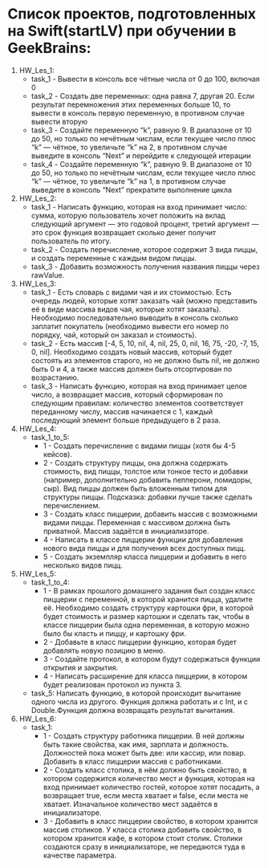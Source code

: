 # Список проектов, подготовленных на Swift(startLV) при обучении в GeekBrains:
1. HW_Les_1:
   - task_1 - Вывести в консоль все чётные числа от 0 до 100, включая 0
   - task_2 - Создать две переменных: одна равна 7, другая 20. Если результат перемножения этих переменных больше 10, то вывести в консоль первую переменную, в противном случае вывести вторую
   - task_3 - Создайте переменную “k”, равную 9. В диапазоне от 10 до 50, но только по нечётным числам, если текущее число плюс “k” — чётное, то увеличьте “k” на 2, в противном случае выведите в консоль “Next” и перейдите к следующей итерации
   - task_4 - Создайте переменную “k”, равную 9. В диапазоне от 10 до 50, но только по нечётным числам, если текущее число плюс “k” — чётное, то увеличьте “k” на 1, в противном случае выведите в консоль “Next” прекратите выполнение цикла
2. HW_Les_2:
   - task_1 - Написать функцию, которая на вход принимает число: сумма, которую пользователь хочет положить на вклад следующий аргумент — это годовой процент, третий аргумент — это срок функция возвращает сколько денег получит пользователь по итогу.
   - task_2 - Создать перечисление, которое содержит 3 вида пиццы, и создать переменные с каждым видом пиццы.
   - task_3 - Добавить возможность получения названия пиццы через rawValue.
3. HW_Les_3:
   - task_1 - Есть словарь с видами чая и их стоимостью. Есть очередь людей, которые хотят заказать чай (можно представить её в виде массива видов чая, которые хотят заказать). Необходимо последовательно выводить в консоль сколько заплатит покупатель (необходимо вывести его номер по порядку, чай, который он заказал и стоимость).
   - task_2 - Есть массив [-4, 5, 10, nil, 4, nil, 25, 0, nil, 16, 75, -20, -7, 15, 0, nil]. Необходимо создать новый массив, который будет состоять из элементов старого, но не должно быть nil, не должно быть 0 и 4, а также массив должен быть отсортирован по возрастанию.
   - task_3 - Написать функцию, которая на вход принимает целое число, а возвращает массив, который сформирован по следующим правилам: количество элементов соответствует переданному числу, массив начинается с 1, каждый последующий элемент больше предыдущего в 2 раза.
4. HW_Les_4:
   - task_1_to_5: 
     - 1 - Создать перечисление с видами пиццы (хотя бы 4-5 кейсов).
     - 2 - Создать структуру пиццы, она должна содержать стоимость, вид пиццы, толстое или тонкое тесто и добавки (например, дополнительно добавить пепперони, помидоры, сыр). Вид пиццы должен быть вложенным типом для структуры пиццы. Подсказка: добавки лучше также сделать перечислением.
     - 3 - Создать класс пиццерии, добавить массив с возможными видами пиццы. Переменная с массивом должна быть приватной. Массив задаётся в инициализаторе.
     - 4 - Написать в классе пиццерии функции для добавления нового вида пиццы и для получения всех доступных пицц.
     - 5 - Создать экземпляр класса пиццерии и добавить в него несколько видов пицц.
5. HW_Les_5:
   - task_1_to_4: 
     - 1 - В рамках прошлого домашнего задания был создан класс пиццерии с переменной, в которой хранится пицца, удалите её. Необходимо создать структуру картошки фри, в которой будет стоимость и размер картошки и сделать так, чтобы в классе пиццерии была одна переменная, в которую можно было бы класть и пиццу, и картошку фри.
     - 2 - Добавьте в класс пиццерии функцию, которая будет добавлять новую позицию в меню.
     - 3 - Создайте протокол, в котором будут содержаться функции открытия и закрытия.
     - 4 - Написать расширение для класса пиццерии, в котором будет реализован протокол из пункта 3.
   - task_5: Написать функцию, в которой происходит вычитание одного числа из другого. Функция должна работать и с Int, и с Double.Функция должна возвращать результат вычитания.
6. HW_Les_6:
   - task_1:
     - 1 - Создать структуру работника пиццерии. В ней должны быть такие свойства, как имя, зарплата и должность. Должностей пока может быть две: или кассир, или повар. Добавить в класс пиццерии массив с работниками.
     - 2 - Создать класс столика, в нём должно быть свойство, в котором содержится количество мест и функция, которая на вход принимает количество гостей, которое хотят посадить, а возвращает true, если места хватает и false, если места не хватает. Изначальное количество мест задаётся в инициализаторе.
     - 3 - Добавить в класс пиццерии свойство, в котором хранится массив столиков. У класса столика добавить свойство, в котором хранится кафе, в котором стоит столик. Столики создаются сразу в инициализаторе, не передаются туда в качестве параметра.
